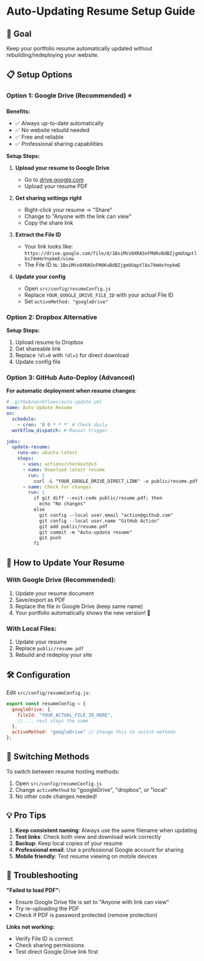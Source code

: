 # Auto-Updating Resume Setup Guide

## 🎯 Goal
Keep your portfolio resume automatically updated without rebuilding/redeploying your website.

## 📋 Setup Options

### Option 1: Google Drive (Recommended) ⭐

**Benefits:**
- ✅ Always up-to-date automatically
- ✅ No website rebuild needed
- ✅ Free and reliable
- ✅ Professional sharing capabilities

**Setup Steps:**

1. **Upload your resume to Google Drive**
   - Go to [drive.google.com](https://drive.google.com)
   - Upload your resume PDF

2. **Get sharing settings right**
   - Right-click your resume → "Share"
   - Change to "Anyone with the link can view"
   - Copy the share link

3. **Extract the File ID**
   - Your link looks like: `https://drive.google.com/file/d/1BxiMVs0XRA5nFMdKvBdBZjgmUUqptlbs74mHxYnpkmE/view`
   - The File ID is: `1BxiMVs0XRA5nFMdKvBdBZjgmUUqptlbs74mHxYnpkmE`

4. **Update your config**
   - Open `src/config/resumeConfig.js`
   - Replace `YOUR_GOOGLE_DRIVE_FILE_ID` with your actual File ID
   - Set `activeMethod: "googleDrive"`

### Option 2: Dropbox Alternative

**Setup Steps:**
1. Upload resume to Dropbox
2. Get shareable link
3. Replace `?dl=0` with `?dl=1` for direct download
4. Update config file

### Option 3: GitHub Auto-Deploy (Advanced)

**For automatic deployment when resume changes:**

```yaml
# .github/workflows/auto-update.yml
name: Auto Update Resume
on:
  schedule:
    - cron: '0 0 * * *' # Check daily
  workflow_dispatch: # Manual trigger

jobs:
  update-resume:
    runs-on: ubuntu-latest
    steps:
      - uses: actions/checkout@v3
      - name: Download latest resume
        run: |
          curl -L "YOUR_GOOGLE_DRIVE_DIRECT_LINK" -o public/resume.pdf
      - name: Check for changes
        run: |
          if git diff --exit-code public/resume.pdf; then
            echo "No changes"
          else
            git config --local user.email "action@github.com"
            git config --local user.name "GitHub Action"
            git add public/resume.pdf
            git commit -m "Auto-update resume"
            git push
          fi
```

## 🚀 How to Update Your Resume

### With Google Drive (Recommended):
1. Update your resume document
2. Save/export as PDF
3. Replace the file in Google Drive (keep same name)
4. Your portfolio automatically shows the new version! 🎉

### With Local Files:
1. Update your resume
2. Replace `public/resume.pdf`
3. Rebuild and redeploy your site

## 🛠️ Configuration

Edit `src/config/resumeConfig.js`:

```javascript
export const resumeConfig = {
  googleDrive: {
    fileId: "YOUR_ACTUAL_FILE_ID_HERE",
    // ... rest stays the same
  },
  activeMethod: "googleDrive" // Change this to switch methods
};
```

## 🔄 Switching Methods

To switch between resume hosting methods:
1. Open `src/config/resumeConfig.js`
2. Change `activeMethod` to "googleDrive", "dropbox", or "local"
3. No other code changes needed!

## 💡 Pro Tips

1. **Keep consistent naming**: Always use the same filename when updating
2. **Test links**: Check both view and download work correctly
3. **Backup**: Keep local copies of your resume
4. **Professional email**: Use a professional Google account for sharing
5. **Mobile friendly**: Test resume viewing on mobile devices

## 🔧 Troubleshooting

**"Failed to load PDF":**
- Ensure Google Drive file is set to "Anyone with link can view"
- Try re-uploading the PDF
- Check if PDF is password protected (remove protection)

**Links not working:**
- Verify File ID is correct
- Check sharing permissions
- Test direct Google Drive link first
